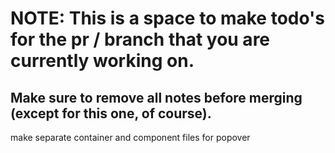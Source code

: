 # NOTE: This is a space to make todo's for the pr / branch that you are currently working on. 
Make sure to remove all notes before merging (except for this one, of course).
----------------------------------------------------------------------------------------------------
make separate container and component files for popover
